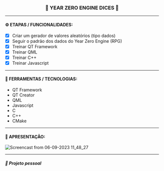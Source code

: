 <h3 align="center"> 
  🚧 YEAR ZERO ENGINE DICES 🚧
</h3>

---
#### ⚙️ ETAPAS / FUNCIONALIDADES:

- [x] Criar um gerador de valores aleatórios (tipo dados)
- [x] Seguir o padrão dos dados do Year Zero Engine (RPG)
- [x] Treinar QT Framework
- [x] Treinar QML
- [x] Treinar C++
- [x] Treinar Javascript

---
#### 🔧 FERRAMENTAS / TECNOLOGIAS:

- QT Framework
- QT Creator
- QML
- Javascript
- C
- C++
- CMake

---
#### 🎥 APRESENTAÇÃO:

![Screencast from 06-09-2023 11_48_27](https://github.com/romaarfe/qml_yze_dices/assets/91450312/a4df70fd-680d-45fe-8b54-1e3edbc72b21)

---
##### 📖 Projeto pessoal
